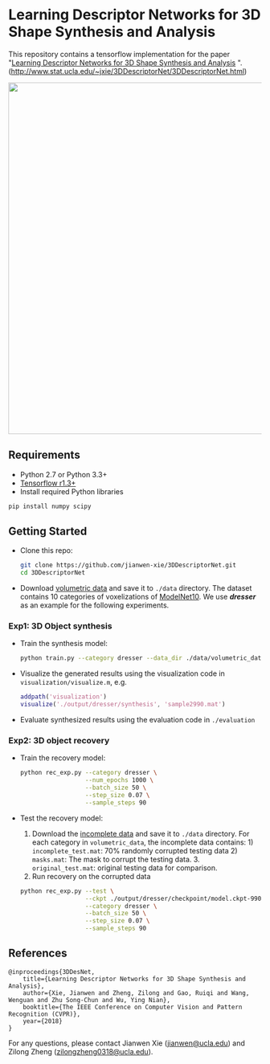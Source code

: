 # Learning Descriptor Networks for 3D Shape Synthesis and Analysis

This repository contains a tensorflow implementation for the paper "[Learning Descriptor Networks for 3D Shape Synthesis and Analysis](http://www.stat.ucla.edu/~jxie/3DDescriptorNet/3DDescriptorNet_file/doc/3DDescriptorNet.pdf)
". (http://www.stat.ucla.edu/~jxie/3DDescriptorNet/3DDescriptorNet.html)

<p align="center"><img src="http://www.stat.ucla.edu/~jxie/3DDescriptorNet/files/syn.jpg" width="700px"/></p>

## Requirements
- Python 2.7 or Python 3.3+
- [Tensorflow r1.3+](https://www.tensorflow.org/install/)
- Install required Python libraries
```bash
pip install numpy scipy
```

## Getting Started

- Clone this repo:
    ```bash
    git clone https://github.com/jianwen-xie/3DDescriptorNet.git
    cd 3DDescriptorNet
    ```

- Download [volumetric data](https://drive.google.com/file/d/1fwYcL9KMWW1aX3r6hPCGC7VYpF5BzHjS/view?usp=sharing) and save it to `./data` directory. 
The dataset contains 10 categories of voxelizations of [ModelNet10](http://3dshapenets.cs.princeton.edu/ModelNet10.zip). We use ***dresser*** as an example for the following experiments.

### Exp1: 3D Object synthesis

- Train the synthesis model:
    ```bash
    python train.py --category dresser --data_dir ./data/volumetric_data/ModelNet10 --output_dir ./output
    ```

- Visualize the generated results using the visualization code in `visualization/visualize.m`, e.g.
    ```MATLAB
    addpath('visualization')
    visualize('./output/dresser/synthesis', 'sample2990.mat')
    ```

- Evaluate synthesized results using the evaluation code in `./evaluation`

### Exp2: 3D object recovery

- Train the recovery model:
    ```bash
    python rec_exp.py --category dresser \
                      --num_epochs 1000 \
                      --batch_size 50 \
                      --step_size 0.07 \
                      --sample_steps 90 
    ```

- Test the recovery model:
    1. Download the [incomplete data](https://drive.google.com/open?id=1fwYcL9KMWW1aX3r6hPCGC7VYpF5BzHjS) and save it to `./data` directory. For each category in `volumetric_data`, the 
    incomplete data contains: 1) `incomplete_test.mat`: 70\% randomly corrupted testing data 2) `masks.mat`: The mask to corrupt the testing data. 3. `original_test.mat`: original testing data for comparison.
    2. Run recovery on the corrupted data
    ```bash
    python rec_exp.py --test \
                      --ckpt ./output/dresser/checkpoint/model.ckpt-990 \
                      --category dresser \
                      --batch_size 50 \
                      --step_size 0.07 \
                      --sample_steps 90 
    ```


## References
    @inproceedings{3DDesNet,
        title={Learning Descriptor Networks for 3D Shape Synthesis and Analysis},
        author={Xie, Jianwen and Zheng, Zilong and Gao, Ruiqi and Wang, Wenguan and Zhu Song-Chun and Wu, Ying Nian},
        booktitle={The IEEE Conference on Computer Vision and Pattern Recognition (CVPR)},
        year={2018}
    }
For any questions, please contact Jianwen Xie (jianwen@ucla.edu) and Zilong Zheng (zilongzheng0318@ucla.edu).
